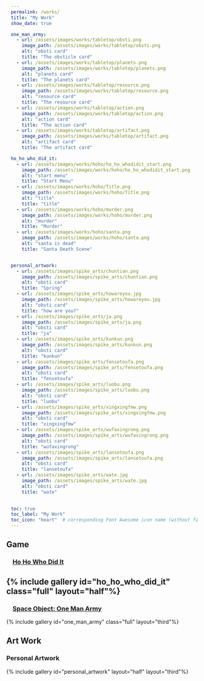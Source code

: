 ```yaml
---
permalink: /works/
title: "My Work"
show_date: true

one_man_army:
  - url: /assets/images/works/tabletop/obsti.png
    image_path: /assets/images/works/tabletop/obsti.png
    alt: "obsti card"
    title: "The obsticle card" 
  - url: /assets/images/works/tabletop/planets.png
    image_path: /assets/images/works/tabletop/planets.png
    alt: "planets card"
    title: "The planets card"
  - url: /assets/images/works/tabletop/resource.png
    image_path: /assets/images/works/tabletop/resource.png
    alt: "resource card"
    title: "The resource card"
  - url: /assets/images/works/tabletop/action.png
    image_path: /assets/images/works/tabletop/action.png
    alt: "action card"
    title: "The action card"
  - url: /assets/images/works/tabletop/artifact.png
    image_path: /assets/images/works/tabletop/artifact.png
    alt: "artifact card"
    title: "The artifact card"

ho_ho_who_did_it:
  - url: /assets/images/works/hoho/ho_ho_whodidit_start.png
    image_path: /assets/images/works/hoho/ho_ho_whodidit_start.png
    alt: "start menu"
    title: "Start Menu" 
  - url: /assets/images/works/hoho/Title.png
    image_path: /assets/images/works/hoho/Title.png
    alt: "title"
    title: "title" 
  - url: /assets/images/works/hoho/murder.png
    image_path: /assets/images/works/hoho/murder.png
    alt: "murder"
    title: "Murder" 
  - url: /assets/images/works/hoho/santa.png
    image_path: /assets/images/works/hoho/santa.png
    alt: "santa is dead"
    title: "Santa Death Scene" 


personal_artwork:
  - url: /assets/images/spike_arts/chuntian.png
    image_path: /assets/images/spike_arts/chuntian.png
    alt: "obsti card"
    title: "Spring" 
  - url: /assets/images/spike_arts/howareyou.jpg
    image_path: /assets/images/spike_arts/howareyou.jpg
    alt: "obsti card"
    title: "how are you?" 
  - url: /assets/images/spike_arts/ja.png
    image_path: /assets/images/spike_arts/ja.png
    alt: "obsti card"
    title: "ja"  
  - url: /assets/images/spike_arts/kunkun.png
    image_path: /assets/images/spike_arts/kunkun.png
    alt: "obsti card"
    title: "kunkun"
  - url: /assets/images/spike_arts/fensetoufa.png
    image_path: /assets/images/spike_arts/fensetoufa.png
    alt: "obsti card"
    title: "fensetoufa"
  - url: /assets/images/spike_arts/luobu.png
    image_path: /assets/images/spike_arts/luobu.png
    alt: "obsti card"
    title: "luobu"
  - url: /assets/images/spike_arts/xingxingfmw.png
    image_path: /assets/images/spike_arts/xingxingfmw.png
    alt: "obsti card"
    title: "xingxingfmw"  
  - url: /assets/images/spike_arts/wufaxingrong.png
    image_path: /assets/images/spike_arts/wufaxingrong.png
    alt: "obsti card"
    title: "wufaxingrong"
  - url: /assets/images/spike_arts/lansetoufa.png
    image_path: /assets/images/spike_arts/lansetoufa.png
    alt: "obsti card"
    title: "lansetoufa"  
  - url: /assets/images/spike_arts/wate.jpg
    image_path: /assets/images/spike_arts/wate.jpg
    alt: "obsti card"
    title: "wate"  
 

toc: true
toc_label: "My Work"
toc_icon: "heart"  # corresponding Font Awesome icon name (without fa prefix)
---
```


 <style>
      figure {
       justify-content: flex-start
      }
      a{
        margin-left: 1em
      }
      .gallery{
        width: 100%
      }
  </style>

## Game
### [Ho Ho Who Did It](https://itch.io/jam/newbies-and-vets-game-jam-2021/rate/1268977)
{% include gallery id="ho_ho_who_did_it" class="full" layout="half"%} 
---
### [Space Object: One Man Army](https://steamcommunity.com/sharedfiles/filedetails/?id=2594728972)
{% include gallery id="one_man_army" class="full" layout="third"%}
## Art Work
### Personal Artwork
{% include gallery id="personal_artwork" layout="half" layout="third"%}
